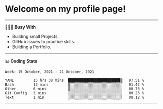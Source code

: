 # Welcome on my profile page!
<!-- print(("dralla"[::-1]+"s").capitalize()) -->

---
👨🏻‍💻 **Busy With**
* Building small Projects.
* GitHub issues to practice skills.
* Building a Portfolio.

---
📊 **Coding Stats**
<!--START_SECTION:waka-->
```text
Week: 15 October, 2021 - 21 October, 2021

YAML         15 hrs 38 mins  ████████████████████████▒   97.51 % 
Bash         13 mins         ▒░░░░░░░░░░░░░░░░░░░░░░░░   01.42 % 
Other        6 mins          ▒░░░░░░░░░░░░░░░░░░░░░░░░   00.73 % 
Git Config   2 mins          ░░░░░░░░░░░░░░░░░░░░░░░░░   00.23 % 
Text         1 min           ░░░░░░░░░░░░░░░░░░░░░░░░░   00.12 % 
```
<!--END_SECTION:waka-->
---
